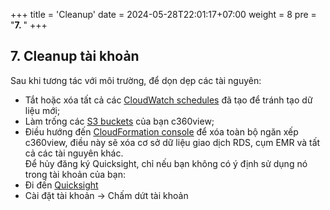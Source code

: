 +++
title = 'Cleanup'
date = 2024-05-28T22:01:17+07:00
weight = 8
pre = "<b>7. </b>"
+++

## 7. Cleanup tài khoản

Sau khi tương tác với môi trường, để dọn dẹp các tài nguyên:  
+ Tắt hoặc xóa tất cả các [CloudWatch schedules](https://us-west-2.console.aws.amazon.com/cloudwatch/home?region=us-west-2#cw:dashboard=Home) đã tạo để tránh tạo dữ liệu mới;
+ Làm trống các [S3 buckets](https://s3.console.aws.amazon.com/s3/home?region=us-west-2)  của bạn c360view;
+ Điều hướng đến [CloudFormation console](https://us-west-2.console.aws.amazon.com/cloudformation/home?region=us-west-2) để xóa toàn bộ ngăn xếp c360view, điều này sẽ xóa cơ sở dữ liệu giao dịch RDS, cụm EMR và tất cả các tài nguyên khác.  
Để hủy đăng ký Quicksight, chỉ nếu bạn không có ý định sử dụng nó trong tài khoản của bạn:  
+ Đi đến [Quicksight](https://us-east-1.quicksight.aws.amazon.com/sn/admin)
+ Cài đặt tài khoản -> Chấm dứt tài khoản